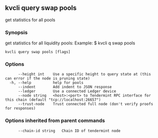 <!--
title: pools
-->
## kvcli query swap pools

get statistics for all pools

### Synopsis

get statistics for all liquidity pools:
		Example:
		$ kvcli q swap pools

```
kvcli query swap pools [flags]
```

### Options

```
      --height int    Use a specific height to query state at (this can error if the node is pruning state)
  -h, --help          help for pools
      --indent        Add indent to JSON response
      --ledger        Use a connected Ledger device
      --node string   <host>:<port> to Tendermint RPC interface for this chain (default "tcp://localhost:26657")
      --trust-node    Trust connected full node (don't verify proofs for responses)
```

### Options inherited from parent commands

```
      --chain-id string   Chain ID of tendermint node
```

